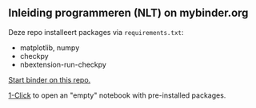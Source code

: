 Inleiding programmeren (NLT) on mybinder.org
--------------------------------------------

Deze repo installeert packages via `requirements.txt`:
 - matplotlib, numpy
 - checkpy
 - nbextension-run-checkpy

[Start binder on this repo.](https://mybinder.org/v2/gh/tomkooij/binder_nlt/master)

[1-Click](https://mybinder.org/v2/gh/tomkooij/binder_nlt/master?filepath=Werkbblad.ipynb
) to open an "empty" notebook with pre-installed packages.

